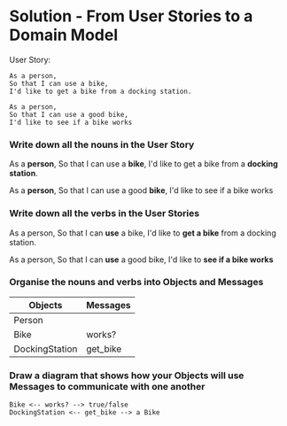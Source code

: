 # Solution - From User Stories to a Domain Model

User Story:

```
As a person,
So that I can use a bike,
I'd like to get a bike from a docking station.

As a person,
So that I can use a good bike,
I'd like to see if a bike works
```

### Write down all the nouns in the User Story

As a **person**,
So that I can use a **bike**,
I'd like to get a bike from a **docking station**.

As a **person**,
So that I can use a good **bike**,
I'd like to see if a bike works

### Write down all the verbs in the User Stories

As a person,
So that I can **use** a bike,
I'd like to **get a bike** from a docking station.

As a person,
So that I can **use** a good bike,
I'd like to **see if a bike works**

### Organise the nouns and verbs into Objects and Messages

Objects  | Messages
------------- | -------------
Person  | 
Bike  | works?
DockingStation | get_bike

### Draw a diagram that shows how your Objects will use Messages to communicate with one another

```
Bike <-- works? --> true/false
DockingStation <-- get_bike --> a Bike
```
